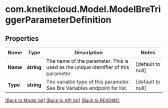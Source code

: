 # com.knetikcloud.Model.ModelBreTriggerParameterDefinition
## Properties

Name | Type | Description | Notes
------------ | ------------- | ------------- | -------------
**Name** | **string** | The name of the parameter. This is used as the unique identifier of this parameter | [default to null]
**Type** | **string** | The variable type of this parameter. See Bre Variables endpoint for list | [default to null]

[[Back to Model list]](../README.md#documentation-for-models) [[Back to API list]](../README.md#documentation-for-api-endpoints) [[Back to README]](../README.md)

